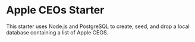 # Apple CEOs Starter

This starter uses Node.js and PostgreSQL to create, seed, and drop a local database containing a list of Apple CEOS.  

